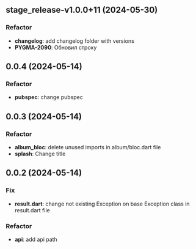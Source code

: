 ## stage_release-v1.0.0+11 (2024-05-30)

### Refactor

- **changelog**: add changelog folder with versions
- **PYGMA-2090**: Обновил строку

## 0.0.4 (2024-05-14)

### Refactor

- **pubspec**: change pubspec

## 0.0.3 (2024-05-14)

### Refactor

- **album_bloc**: delete unused imports in album/bloc.dart file
- **splash**: Change title

## 0.0.2 (2024-05-14)

### Fix

- **result.dart**: change not existing Exception on base Exception class in result.dart file

### Refactor

- **api**: add api path
